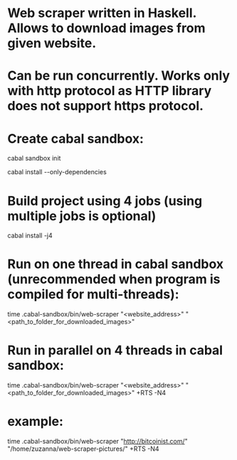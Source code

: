 # Web scraper written in Haskell. Allows to download images from given website.
# Can be run concurrently. Works only with http protocol as HTTP library does not support https protocol.

# Create cabal sandbox:
cabal sandbox init

cabal install --only-dependencies

# Build project using 4 jobs (using multiple jobs is optional)
cabal install -j4

# Run on one thread in cabal sandbox (unrecommended when program is compiled for multi-threads):
time .cabal-sandbox/bin/web-scraper "<website_address>" "<path_to_folder_for_downloaded_images>"

# Run in parallel on 4 threads in cabal sandbox:
time .cabal-sandbox/bin/web-scraper "<website_address>" "<path_to_folder_for_downloaded_images>" +RTS -N4

# example:
time .cabal-sandbox/bin/web-scraper "http://bitcoinist.com/" "/home/zuzanna/web-scraper-pictures/" +RTS -N4
